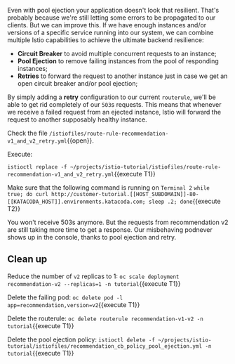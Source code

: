 Even with pool ejection your application doesn't look that resilient. That's probably because we're still letting some errors to be propagated to our clients. But we can improve this. If we have enough instances and/or versions of a specific service running into our system, we can combine multiple Istio capabilities to achieve the ultimate backend resilience:

- **Circuit Breaker** to avoid multiple concurrent requests to an instance;
- **Pool Ejection** to remove failing instances from the pool of responding instances;
- **Retries** to forward the request to another instance just in case we get an open circuit breaker and/or pool ejection;

By simply adding a **retry** configuration to our current `routerule`, we'll be able to get rid completely of our `503`s requests. This means that whenever we receive a failed request from an ejected instance, Istio will forward the request to another supposably healthy instance.

Check the file `/istiofiles/route-rule-recommendation-v1_and_v2_retry.yml`{{open}}.

Execute:

`istioctl replace -f ~/projects/istio-tutorial/istiofiles/route-rule-recommendation-v1_and_v2_retry.yml`{{execute T1}}

Make sure that the following command is running on `Terminal 2` `while true; do curl http://customer-tutorial.[[HOST_SUBDOMAIN]]-80-[[KATACODA_HOST]].environments.katacoda.com; sleep .2; done`{{execute T2}}

You won't receive 503s anymore. But the requests from recommendation v2 are still taking more time to get a response. Our misbehaving podnever shows up in the console, thanks to pool ejection and retry.

## Clean up

Reduce the number of `v2` replicas to 1: `oc scale deployment recommendation-v2 --replicas=1 -n tutorial`{{execute T1}}

Delete the failing pod: `oc delete pod -l app=recommendation,version=v2`{{execute T1}}

Delete the routerule: `oc delete routerule recommendation-v1-v2 -n tutorial`{{execute T1}}

Delete the pool ejection policy: `istioctl delete -f ~/projects/istio-tutorial/istiofiles/recommendation_cb_policy_pool_ejection.yml -n tutorial`{{execute T1}}